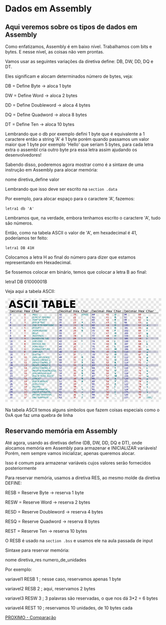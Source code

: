 # Dados em Assembly

## Aqui veremos sobre os tipos de dados em Assembly

 Como enfatizamos, Assembly é em baixo nível. Trabalhamos com bits e bytes. E nesse nível, as coisas não vem prontas.

Vamos usar as seguintes variações da diretiva define: DB, DW, DD, DQ e DT.

Eles significam e alocam determinados número de bytes, veja:

DB = Define Byte -> aloca 1 byte

DW = Define Word -> aloca 2 bytes

DD = Define Doubleword -> aloca 4 bytes

DQ = Define Quadword -> aloca  8 bytes

DT = Define Ten -> aloca 10 bytes

Lembrando que o db por exemplo defini 1 byte que é equivalente a 1 caractere então a string 'A' é 1 byte porém quando passamos um valor maior que 1 byte por exemplo 'Hello' que seriam 5 bytes, para cada letra extra o assembl cria outro byte pra essa letra assim ajudando os desenvolvedores!

Sabendo disso, poderemos agora mostrar como é a sintaxe de uma instrução em Assembly para alocar memória:

nome diretiva_define valor

Lembrando que isso deve ser escrito na `section .data`

Por exemplo, para alocar espaço para o caractere 'A', fazemos:

`letra1 db 'A'`

Lembramos que, na verdade, embora tenhamos escrito o caractere 'A', tudo são números.

Então, como na tabela ASCII o valor de 'A', em hexadecimal é 41, poderíamos ter feito:

`letra1 DB 41H`

Colocamos a letra H ao final do número para dizer que estamos representando em Hexadecimal.

Se fossemos colocar em binário, temos que colocar a letra B ao final:

letra1  DB 01000001B

Veja aqui a tabela ASCII:

![tabela ASCII](ascii.png)

Na tabela ASCII temos alguns simbolos que fazem coisas especiais como o 0xA que faz uma quebra de linha

## Reservando memória em Assembly

 Até agora, usando as diretivas define (DB, DW, DD, DQ e DT), onde alocamos memória em Assembly para armazenar e INICIALIZAR variáveis! Porém, nem sempre vamos inicializar, apenas queremos alocar.

Isso é comum para armazenar variáveis cujos valores serão fornecidos posteriormente

Para reservar memória, usamos a diretiva RES, ao mesmo molde da diretiva DEFINE:

RESB = Reserve Byte -> reserva 1 byte

RESW = Reserve Word -> reserva 2 bytes

RESD = Reserve Doubleword   -> reserva 4 bytes

RESQ = Reserve Quadword     -> reserva 8 bytes

REST = Reserve Ten -> reserva 10 bytes

O RESB é usado na `section .bss` e usamos ele na aula passada de input

Sintaxe para reservar memória:

nome diretiva_res numero_de_unidades

Por exemplo:

variavel1 RESB 1 ; nesse caso, reservamos apenas 1 byte

variavel2 RESB 2 ; aqui, reservamos 2 bytes

variavel3 RESW 3 ; 3 palavras são reservadas, o que nos dá 3*2 = 6 bytes

variavel4 REST 10 ; reservamos 10 unidades, de 10 bytes cada

[PROXIMO - Comparação](comparacao.md)
